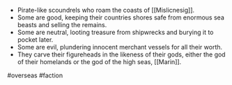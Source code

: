 * Pirate-like scoundrels who roam the coasts of [[Mislicnesig]].
* Some are good, keeping their countries shores safe from enormous sea beasts and selling the remains.
* Some are neutral, looting treasure from shipwrecks and burying it to pocket later.
* Some are evil, plundering innocent merchant vessels for all their worth.
* They carve their figureheads in the likeness of their gods, either the god of their homelands or the god of the high seas, [[Marin]].

#overseas #faction